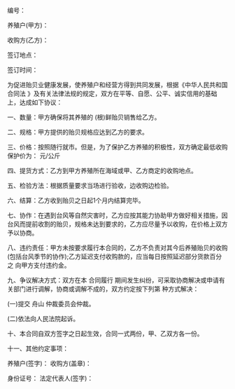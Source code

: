
 


编号：


养殖户(甲方)：


收购方(乙方)：


签订地点：


签订时间：


为促进贻贝业健康发展，使养殖户和经营方得到共同发展，根据《中华人民共和国
合同法
》及有关法律法规的规定，双方在平等、自愿、公平、诚实信用的基础上，达成如下协议：


一、数量：甲方确保将其养殖的 (根)鲜贻贝销售给乙方。


二、规格：甲方提供的贻贝规格应达到乙方的要求。


三、价格：按照随行就市。但是，为了保护乙方养殖的积极性，双方确定最低收购保护价为： 元/公斤


四、提货方式：乙方到甲方养殖所在海域或甲、乙方商定的收购地点。


五、检验方法：根据质量要求当场进行验收，边收购边检验。


六、结算：乙方收到贻贝之日起1个月内结算完毕。


七、协作：在遇到台风等自然灾害时，乙方应按其能力协助甲方做好相关措施，因台风而提前收割的贻贝，规格未达到要求的，乙方应尽量予以收购，在价格上双方予以协商。


八、违约责任：甲方未按要求履行本合同的，乙方不负责对其今后养殖贻贝的收购(包括台风季节的协作);乙方延迟支付收购款的，应当每日按照延迟部分货款百分之 向甲方支付违约金。


九、争议解决方式：双方在本
合同履行
期间发生纠纷，可采取协商解决或申请有关部门进行调解，协商或调解不成的，双方约定按下列第 种方式解决：


(一)提交
舟山
仲裁委员会仲裁。


(二)依法向人民法院起诉。


十、本合同自双方签字之日起生效，合同一式两份，甲、乙双方各一份。


十一、其他约定事项：


养殖户(签字)：           收购方(盖章)：


身份证号：                法定代表人(签字)：
 


 

 
 
 
 
 
  


  
 

  


  


  
 
 
 
 

